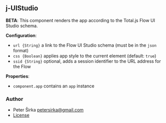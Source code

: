 ## j-UIStudio

__BETA__: This component renders the app according to the Total.js Flow UI Studio schema.

__Configuration__:

- `url {String}` a link to the Flow UI Studio schema (must be in the `json` format)
- `css {Boolean}` applies app style to the current element (default: `true`)
- `ssid {String}` optional, adds a session identifier to the URL address for the Flow

__Properties__:

- `component.app` contains an `app` instance

### Author

- Peter Širka <petersirka@gmail.com>
- [License](https://www.totaljs.com/license/)